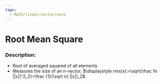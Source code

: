```yaml
---
tags:
  - Math/linear/vector/norm
---
```

# Root Mean Square
### Description:
- Root of averaged squared of all elements
- Measures the size of an n-vector, $\displaystyle rms(x):=\sqrt{\frac 1n ||x||^2_2}=\frac {1}{\sqrt n} ||x||_2$ 